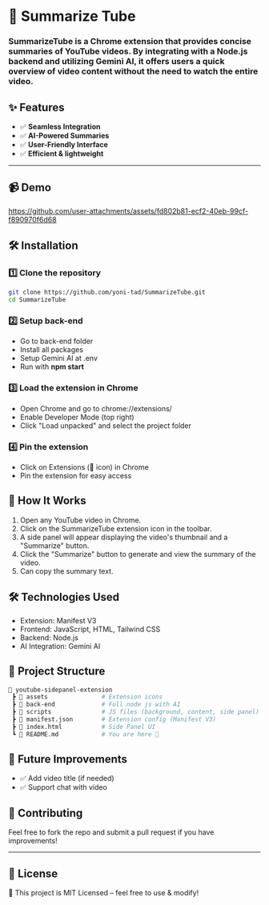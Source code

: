 # 📌 Summarize Tube 

### SummarizeTube is a Chrome extension that provides concise summaries of YouTube videos. By integrating with a Node.js backend and utilizing Gemini AI, it offers users a quick overview of video content without the need to watch the entire video.  


## ✨ Features  
- ✅ **Seamless Integration**
- ✅ **AI-Powered Summaries**
- ✅ **User-Friendly Interface**
- ✅ **Efficient & lightweight**

---

## 📹 Demo  
https://github.com/user-attachments/assets/fd802b81-ecf2-40eb-99cf-f890970f6d68


## 🛠️ Installation  

### 1️⃣ Clone the repository  
```sh
git clone https://github.com/yoni-tad/SummarizeTube.git
cd SummarizeTube
```

### 2️⃣ Setup back-end
- Go to back-end folder
- Install all packages
- Setup Gemini AI at .env 
- Run with **npm start**

### 3️⃣ Load the extension in Chrome
- Open Chrome and go to chrome://extensions/
- Enable Developer Mode (top right)
- Click "Load unpacked" and select the project folder
  
### 4️⃣ Pin the extension
- Click on Extensions (🧩 icon) in Chrome
- Pin the extension for easy access


## 📌 How It Works
1. Open any YouTube video in Chrome.
2. Click on the SummarizeTube extension icon in the toolbar.
3. A side panel will appear displaying the video's thumbnail and a "Summarize" button.
4. Click the "Summarize" button to generate and view the summary of the video.
5. Can copy the summary text.


  
## 🛠️ Technologies Used
- Extension: Manifest V3
- Frontend: JavaScript, HTML, Tailwind CSS
- Backend: Node.js
- AI Integration: Gemini AI



## 📂 Project Structure
```sh
📁 youtube-sidepanel-extension  
 ┣ 📁 assets               # Extension icons  
 ┣ 📁 back-end             # Full node js with AI  
 ┣ 📁 scripts              # JS files (background, content, side panel)   
 ┣ 📜 manifest.json        # Extension config (Manifest V3)  
 ┣ 📜 index.html           # Side Panel UI  
 ┗ 📜 README.md            # You are here 📌  
```



## 🚀 Future Improvements
- ✅ Add video title (if needed)
- ✅ Support chat with video


## 🤝 Contributing
Feel free to fork the repo and submit a pull request if you have improvements!

---

## 📜 License
📄 This project is MIT Licensed – feel free to use & modify!



